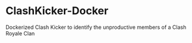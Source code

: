 # ClashKicker-Docker
Dockerized Clash Kicker to identify the unproductive members of a Clash Royale Clan
